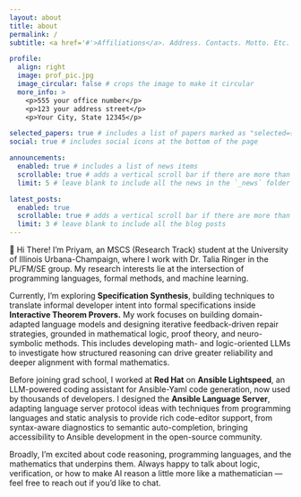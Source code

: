 ```yaml
---
layout: about
title: about
permalink: /
subtitle: <a href='#'>Affiliations</a>. Address. Contacts. Motto. Etc.

profile:
  align: right
  image: prof_pic.jpg
  image_circular: false # crops the image to make it circular
  more_info: >
    <p>555 your office number</p>
    <p>123 your address street</p>
    <p>Your City, State 12345</p>

selected_papers: true # includes a list of papers marked as "selected={true}"
social: true # includes social icons at the bottom of the page

announcements:
  enabled: true # includes a list of news items
  scrollable: true # adds a vertical scroll bar if there are more than 3 news items
  limit: 5 # leave blank to include all the news in the `_news` folder

latest_posts:
  enabled: true
  scrollable: true # adds a vertical scroll bar if there are more than 3 new posts items
  limit: 3 # leave blank to include all the blog posts
---
```



👋 Hi There! I’m Priyam, an MSCS (Research Track) student at the University of Illinois Urbana-Champaign, where I work with Dr. Talia Ringer in the PL/FM/SE group. My research interests lie at the intersection of programming languages, formal methods, and machine learning.

Currently, I’m exploring **Specification Synthesis**, building techniques to translate informal developer intent into formal specifications inside **Interactive Theorem Provers.** My work focuses on building domain-adapted language models and designing iterative feedback-driven repair strategies, grounded in mathematical logic, proof theory, and neuro-symbolic methods. This includes developing math- and logic-oriented LLMs to investigate how structured reasoning can drive greater reliability and deeper alignment with formal mathematics.

Before joining grad school, I worked at **Red Hat** on **Ansible Lightspeed**, an LLM-powered coding assistant for Ansible-Yaml code generation, now used by thousands of developers. I designed the **Ansible Language Server**, adapting language server protocol ideas with techniques from programming languages and static analysis to provide rich code-editor support, from syntax-aware diagnostics to semantic auto-completion, bringing accessibility to Ansible development in the open-source community.

Broadly, I’m excited about code reasoning, programming languages, and the mathematics that underpins them. Always happy to talk about logic, verification, or how to make AI reason a little more like a mathematician — feel free to reach out if you’d like to chat.

<!-- 
Write your biography here. Tell the world about yourself. Link to your favorite [subreddit](http://reddit.com). You can put a picture in, too. The code is already in, just name your picture `prof_pic.jpg` and put it in the `img/` folder.

Put your address / P.O. box / other info right below your picture. You can also disable any of these elements by editing `profile` property of the YAML header of your `_pages/about.md`. Edit `_bibliography/papers.bib` and Jekyll will render your [publications page](/al-folio/publications/) automatically.

Link to your social media connections, too. This theme is set up to use [Font Awesome icons](https://fontawesome.com/) and [Academicons](https://jpswalsh.github.io/academicons/), like the ones below. Add your Facebook, Twitter, LinkedIn, Google Scholar, or just disable all of them. -->
